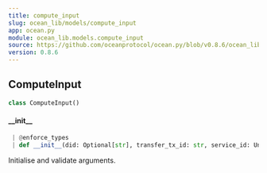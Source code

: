 ```yaml
---
title: compute_input
slug: ocean_lib/models/compute_input
app: ocean.py
module: ocean_lib.models.compute_input
source: https://github.com/oceanprotocol/ocean.py/blob/v0.8.6/ocean_lib/models/compute_input.py
version: 0.8.6
---
```

## ComputeInput

```python
class ComputeInput()
```

#### \_\_init\_\_

```python
 | @enforce_types
 | def __init__(did: Optional[str], transfer_tx_id: str, service_id: Union[str, int], userdata: Optional[Dict] = None) -> None
```

Initialise and validate arguments.

